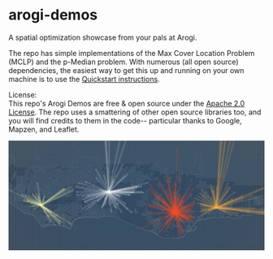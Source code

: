 # arogi-demos
A spatial optimization showcase from your pals at Arogi.

The repo has simple implementations of the Max Cover Location Problem (MCLP) and the p-Median problem. With numerous (all open source) dependencies, the easiest way to get this up and running on your own machine is to use the [Quickstart instructions](Quickstart.md). 

License:  
This repo's Arogi Demos are free & open source under the [Apache 2.0 License](LICENSE.md). The repo uses a smattering of other open source libraries too, and you will find credits to them in the code-- particular thanks to Google, Mapzen, and Leaflet.

![Screenshot](https://raw.githubusercontent.com/arogi/arogi-demos/master/arogi-spider.png)
